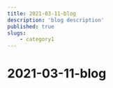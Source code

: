 ```yaml
---
title: 2021-03-11-blog
description: 'blog description'
published: true
slugs:
    - category1
---
```


# 2021-03-11-blog
